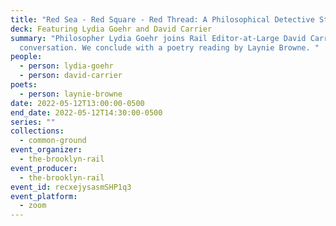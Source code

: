 ```yaml
---
title: "Red Sea - Red Square - Red Thread: A Philosophical Detective Story"
deck: Featuring Lydia Goehr and David Carrier
summary: "Philosopher Lydia Goehr joins Rail Editor-at-Large David Carrier for a
  conversation. We conclude with a poetry reading by Laynie Browne. "
people:
  - person: lydia-goehr
  - person: david-carrier
poets:
  - person: laynie-browne
date: 2022-05-12T13:00:00-0500
end_date: 2022-05-12T14:30:00-0500
series: ""
collections:
  - common-ground
event_organizer:
  - the-brooklyn-rail
event_producer:
  - the-brooklyn-rail
event_id: recxejysasmSHP1q3
event_platform:
  - zoom
---
```

